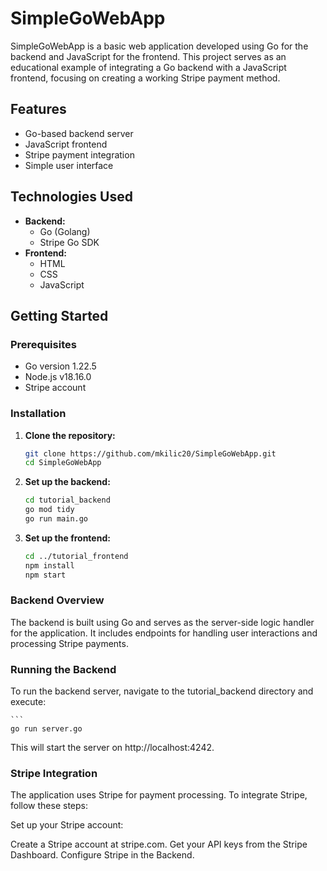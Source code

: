 # SimpleGoWebApp

SimpleGoWebApp is a basic web application developed using Go for the backend and JavaScript for the frontend. This project serves as an educational example of integrating a Go backend with a JavaScript frontend, focusing on creating a working Stripe payment method.

## Features
- Go-based backend server
- JavaScript frontend
- Stripe payment integration
- Simple user interface

## Technologies Used
- **Backend:**
  - Go (Golang)
  - Stripe Go SDK
- **Frontend:**
  - HTML
  - CSS
  - JavaScript

## Getting Started

### Prerequisites
- Go version 1.22.5
- Node.js v18.16.0
- Stripe account

### Installation
1. **Clone the repository:**
   ```bash
   git clone https://github.com/mkilic20/SimpleGoWebApp.git
   cd SimpleGoWebApp
   
2. **Set up the backend:**
   ```bash
   cd tutorial_backend
   go mod tidy
   go run main.go

3.  **Set up the frontend:**
    ```bash
    cd ../tutorial_frontend
    npm install
    npm start

### Backend Overview
The backend is built using Go and serves as the server-side logic handler for the application. It includes endpoints for handling user interactions and processing Stripe payments.

### Running the Backend
To run the backend server, navigate to the tutorial_backend directory and execute:

    ```
    go run server.go
This will start the server on http://localhost:4242.

### Stripe Integration
The application uses Stripe for payment processing. To integrate Stripe, follow these steps:

Set up your Stripe account:

Create a Stripe account at stripe.com.
Get your API keys from the Stripe Dashboard.
Configure Stripe in the Backend.
